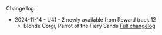 Change log:
* 2024-11-14 - U41 - 2 newly available from Reward track 12
  * Blonde Corgi, Parrot of the Fiery Sands
[Full changelog](Changelog.md)
